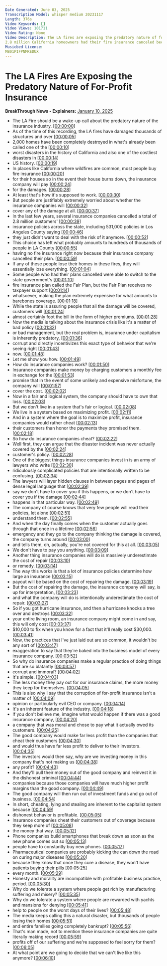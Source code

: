 ```yaml
---
Date Generated: June 03, 2025
Transcription Model: whisper medium 20231117
Length: 376s
Video Keywords: []
Video Views: 101711
Video Rating: None
Video Description: The LA fires are exposing the predatory nature of for-profit insurance. 
2.8 million California homeowners had their fire insurance canceled because the companies knew what was likely to come.
Musicbed License: 
MB01PIFPNMKEDUX
---
```


# The LA Fires Are Exposing the Predatory Nature of For-Profit Insurance
**BreakThrough News - Explainers:** [January 10, 2025](https://www.youtube.com/watch?v=_5_6tNtG4S4)
*  The LA Fire should be a wake-up call about the predatory nature of the insurance industry. [[00:00:00](https://www.youtube.com/watch?v=_5_6tNtG4S4&t=0.0s)]
*  As of the time of this recording, the LA fires have damaged thousands of structures and over [[00:00:05](https://www.youtube.com/watch?v=_5_6tNtG4S4&t=5.5600000000000005s)]
*  2,000 homes have been completely destroyed in what's already been called one of the [[00:00:10](https://www.youtube.com/watch?v=_5_6tNtG4S4&t=10.28s)]
*  worst disasters in the history of California and also one of the costliest disasters in [[00:00:14](https://www.youtube.com/watch?v=_5_6tNtG4S4&t=14.56s)]
*  US history. [[00:00:19](https://www.youtube.com/watch?v=_5_6tNtG4S4&t=19.240000000000002s)]
*  In places like California where wildfires are common, most people buy fire insurance [[00:00:20](https://www.youtube.com/watch?v=_5_6tNtG4S4&t=20.32s)]
*  for their houses so in the event their house burns down, the insurance company will pay [[00:00:24](https://www.youtube.com/watch?v=_5_6tNtG4S4&t=24.72s)]
*  for the damages. [[00:00:28](https://www.youtube.com/watch?v=_5_6tNtG4S4&t=28.98s)]
*  At least that's how it's supposed to work. [[00:00:30](https://www.youtube.com/watch?v=_5_6tNtG4S4&t=30.34s)]
*  But people are justifiably extremely worried about whether the insurance companies will [[00:00:32](https://www.youtube.com/watch?v=_5_6tNtG4S4&t=32.74s)]
*  cover any of the damage at all. [[00:00:37](https://www.youtube.com/watch?v=_5_6tNtG4S4&t=37.3s)]
*  In the last few years, several insurance companies cancelled a total of 2.8 million customers' [[00:00:39](https://www.youtube.com/watch?v=_5_6tNtG4S4&t=39.46s)]
*  insurance policies across the state, including 531,000 policies in Los Angeles County saying [[00:00:46](https://www.youtube.com/watch?v=_5_6tNtG4S4&t=46.14s)]
*  they just didn't want to deal with the risk of it anymore. [[00:00:52](https://www.youtube.com/watch?v=_5_6tNtG4S4&t=52.019999999999996s)]
*  This choice has left what probably amounts to hundreds of thousands of people in LA County [[00:00:55](https://www.youtube.com/watch?v=_5_6tNtG4S4&t=55.18s)]
*  having no fire insurance right now because their insurance company cancelled their plan. [[00:00:59](https://www.youtube.com/watch?v=_5_6tNtG4S4&t=59.82s)]
*  If any of these people lose their homes in these fires, they will essentially lose everything. [[00:01:04](https://www.youtube.com/watch?v=_5_6tNtG4S4&t=64.78s)]
*  Some people who had their plans cancelled were able to switch to the state government's [[00:01:10](https://www.youtube.com/watch?v=_5_6tNtG4S4&t=70.82s)]
*  fire insurance plan called the Fair Plan, but the Fair Plan receives no taxpayer support [[00:01:14](https://www.youtube.com/watch?v=_5_6tNtG4S4&t=74.22s)]
*  whatsoever, making the plan extremely expensive for what amounts to barebones coverage. [[00:01:18](https://www.youtube.com/watch?v=_5_6tNtG4S4&t=78.98s)]
*  While the state is assuring people that all the damage will be covered, customers will [[00:01:24](https://www.youtube.com/watch?v=_5_6tNtG4S4&t=84.66s)]
*  almost certainly foot the bill in the form of higher premiums. [[00:01:28](https://www.youtube.com/watch?v=_5_6tNtG4S4&t=88.46s)]
*  Now the media is talking about the insurance crisis like it's a matter of bad policy [[00:01:32](https://www.youtube.com/watch?v=_5_6tNtG4S4&t=92.38s)]
*  or bad management, but the real problem is, insurance under capitalism is inherently predatory, [[00:01:36](https://www.youtube.com/watch?v=_5_6tNtG4S4&t=96.16s)]
*  corrupt and directly incentivizes this exact type of behavior that we're seeing right [[00:01:43](https://www.youtube.com/watch?v=_5_6tNtG4S4&t=103.17999999999999s)]
*  now. [[00:01:48](https://www.youtube.com/watch?v=_5_6tNtG4S4&t=108.34s)]
*  Let me show you how. [[00:01:49](https://www.youtube.com/watch?v=_5_6tNtG4S4&t=109.5s)]
*  How do insurance companies work? [[00:01:50](https://www.youtube.com/watch?v=_5_6tNtG4S4&t=110.92s)]
*  Insurance companies make money by charging customers a monthly fee in exchange for the [[00:01:53](https://www.youtube.com/watch?v=_5_6tNtG4S4&t=113.24s)]
*  promise that in the event of some unlikely and expensive misfortune, the company will [[00:01:57](https://www.youtube.com/watch?v=_5_6tNtG4S4&t=117.94s)]
*  cover the cost. [[00:02:02](https://www.youtube.com/watch?v=_5_6tNtG4S4&t=122.61999999999999s)]
*  Now in a fair and logical system, the company should have to own that loss. [[00:02:03](https://www.youtube.com/watch?v=_5_6tNtG4S4&t=123.8s)]
*  But we don't live in a system that's fair or logical. [[00:02:08](https://www.youtube.com/watch?v=_5_6tNtG4S4&t=128.76s)]
*  We live in a system based on maximizing profit. [[00:02:11](https://www.youtube.com/watch?v=_5_6tNtG4S4&t=131.68s)]
*  And in a system where the goal is to maximize profit, insurance companies would rather cheat [[00:02:13](https://www.youtube.com/watch?v=_5_6tNtG4S4&t=133.95999999999998s)]
*  their customers than honor the payments they promised them. [[00:02:18](https://www.youtube.com/watch?v=_5_6tNtG4S4&t=138.6s)]
*  So how do insurance companies cheat? [[00:02:22](https://www.youtube.com/watch?v=_5_6tNtG4S4&t=142.2s)]
*  Well first, they can argue that the disaster incident was never actually covered by the [[00:02:24](https://www.youtube.com/watch?v=_5_6tNtG4S4&t=144.54s)]
*  customer's policy. [[00:02:28](https://www.youtube.com/watch?v=_5_6tNtG4S4&t=148.56s)]
*  One of the biggest things insurance companies invest in is an army of lawyers who write [[00:02:30](https://www.youtube.com/watch?v=_5_6tNtG4S4&t=150.61999999999998s)]
*  ridiculously complicated policies that are intentionally written to be confusing. [[00:02:34](https://www.youtube.com/watch?v=_5_6tNtG4S4&t=154.88s)]
*  The lawyers will layer hidden clauses in between pages and pages of dense legal language that [[00:02:39](https://www.youtube.com/watch?v=_5_6tNtG4S4&t=159.83999999999997s)]
*  say we don't have to cover you if this happens, or we don't have to cover you if the damage [[00:02:44](https://www.youtube.com/watch?v=_5_6tNtG4S4&t=164.45999999999998s)]
*  happens in that particular way. [[00:02:49](https://www.youtube.com/watch?v=_5_6tNtG4S4&t=169.14s)]
*  The company of course knows that very few people will read their policies, let alone [[00:02:51](https://www.youtube.com/watch?v=_5_6tNtG4S4&t=171.46s)]
*  understand them. [[00:02:55](https://www.youtube.com/watch?v=_5_6tNtG4S4&t=175.54000000000002s)]
*  And when the day finally comes when the customer actually goes through that once in a lifetime [[00:02:56](https://www.youtube.com/watch?v=_5_6tNtG4S4&t=176.9s)]
*  emergency and they go to the company thinking the damage is covered, the company turns around [[00:03:00](https://www.youtube.com/watch?v=_5_6tNtG4S4&t=180.42000000000002s)]
*  and tells them, oh, actually, you're not covered for this at all. [[00:03:05](https://www.youtube.com/watch?v=_5_6tNtG4S4&t=185.10000000000002s)]
*  We don't have to pay you anything. [[00:03:09](https://www.youtube.com/watch?v=_5_6tNtG4S4&t=189.14000000000001s)]
*  Another thing insurance companies will do is massively underestimate the cost of repair [[00:03:10](https://www.youtube.com/watch?v=_5_6tNtG4S4&t=190.98000000000002s)]
*  or remedy. [[00:03:14](https://www.youtube.com/watch?v=_5_6tNtG4S4&t=194.62s)]
*  The way this works is that a lot of insurance policies determine how large an insurance [[00:03:15](https://www.youtube.com/watch?v=_5_6tNtG4S4&t=195.82s)]
*  payout will be based on the cost of repairing the damage. [[00:03:19](https://www.youtube.com/watch?v=_5_6tNtG4S4&t=199.92s)]
*  But the cost of repairing the damage, the insurance company will say, is up for interpretation, [[00:03:23](https://www.youtube.com/watch?v=_5_6tNtG4S4&t=203.51999999999998s)]
*  and what the company will do is intentionally underestimate the cost of repair. [[00:03:27](https://www.youtube.com/watch?v=_5_6tNtG4S4&t=207.79999999999998s)]
*  So if you got hurricane insurance, and then a hurricane knocks a tree over and destroys [[00:03:32](https://www.youtube.com/watch?v=_5_6tNtG4S4&t=212.83999999999997s)]
*  your entire living room, an insurance company might come in and say, this will only cost [[00:03:37](https://www.youtube.com/watch?v=_5_6tNtG4S4&t=217.23999999999998s)]
*  $10,000 to fix when you know for a fact that it'll really cost $30,000. [[00:03:41](https://www.youtube.com/watch?v=_5_6tNtG4S4&t=221.11999999999998s)]
*  Now, the practices that I've just laid out are so common, it wouldn't be any sort of [[00:03:47](https://www.youtube.com/watch?v=_5_6tNtG4S4&t=227.23999999999998s)]
*  exaggeration to say that they're baked into the business model of every insurance company. [[00:03:52](https://www.youtube.com/watch?v=_5_6tNtG4S4&t=232.39999999999998s)]
*  So why do insurance companies make a regular practice of doing things that are so blatantly [[00:03:57](https://www.youtube.com/watch?v=_5_6tNtG4S4&t=237.35999999999999s)]
*  corrupt and immoral? [[00:04:02](https://www.youtube.com/watch?v=_5_6tNtG4S4&t=242.42s)]
*  It's simple. [[00:04:03](https://www.youtube.com/watch?v=_5_6tNtG4S4&t=243.79999999999998s)]
*  The less money they pay out for our insurance claims, the more money they keep for themselves. [[00:04:05](https://www.youtube.com/watch?v=_5_6tNtG4S4&t=245.16s)]
*  This is also why I say that the corruption of for-profit insurance isn't a matter of [[00:04:09](https://www.youtube.com/watch?v=_5_6tNtG4S4&t=249.84s)]
*  opinion or particularly evil CEO or company. [[00:04:14](https://www.youtube.com/watch?v=_5_6tNtG4S4&t=254.08s)]
*  It's an inherent feature of the industry. [[00:04:18](https://www.youtube.com/watch?v=_5_6tNtG4S4&t=258.36s)]
*  If you don't believe me, imagine what would happen if there was a good insurance company, [[00:04:20](https://www.youtube.com/watch?v=_5_6tNtG4S4&t=260.68s)]
*  a company that was moral and chose to pay what it actually owed its customers. [[00:04:25](https://www.youtube.com/watch?v=_5_6tNtG4S4&t=265.68s)]
*  The good company would make far less profit than the companies that cheat their customers [[00:04:30](https://www.youtube.com/watch?v=_5_6tNtG4S4&t=270.72s)]
*  and would thus have far less profit to deliver to their investors. [[00:04:35](https://www.youtube.com/watch?v=_5_6tNtG4S4&t=275.36s)]
*  The investors would then say, why are we investing money in this company that's not making us [[00:04:38](https://www.youtube.com/watch?v=_5_6tNtG4S4&t=278.72s)]
*  any profit? [[00:04:43](https://www.youtube.com/watch?v=_5_6tNtG4S4&t=283.64000000000004s)]
*  And they'll pull their money out of the good company and reinvest it in the dishonest criminal [[00:04:44](https://www.youtube.com/watch?v=_5_6tNtG4S4&t=284.64000000000004s)]
*  companies because those companies will have much higher profit margins than the good company. [[00:04:49](https://www.youtube.com/watch?v=_5_6tNtG4S4&t=289.52000000000004s)]
*  The good company will then run out of investment funds and go out of business. [[00:04:54](https://www.youtube.com/watch?v=_5_6tNtG4S4&t=294.88s)]
*  In short, cheating, lying and stealing are inherent to the capitalist system because [[00:04:59](https://www.youtube.com/watch?v=_5_6tNtG4S4&t=299.08000000000004s)]
*  dishonest behavior is profitable. [[00:05:05](https://www.youtube.com/watch?v=_5_6tNtG4S4&t=305.04s)]
*  Insurance companies cheat their customers out of coverage because they keep more of [[00:05:08](https://www.youtube.com/watch?v=_5_6tNtG4S4&t=308.44s)]
*  the money that way. [[00:05:12](https://www.youtube.com/watch?v=_5_6tNtG4S4&t=312.08000000000004s)]
*  Phone companies build smartphones that break down as soon as the new phone comes out so [[00:05:13](https://www.youtube.com/watch?v=_5_6tNtG4S4&t=313.44s)]
*  people have to constantly buy new phones. [[00:05:17](https://www.youtube.com/watch?v=_5_6tNtG4S4&t=317.68s)]
*  Pharmaceutical companies are probably kicking the can down the road on curing major diseases [[00:05:20](https://www.youtube.com/watch?v=_5_6tNtG4S4&t=320.2s)]
*  because they know that once they cure a disease, they won't have patients buying their pills [[00:05:25](https://www.youtube.com/watch?v=_5_6tNtG4S4&t=325.36s)]
*  every month. [[00:05:29](https://www.youtube.com/watch?v=_5_6tNtG4S4&t=329.48s)]
*  Honesty and morality are incompatible with profitable business practice, period. [[00:05:30](https://www.youtube.com/watch?v=_5_6tNtG4S4&t=330.48s)]
*  Why do we tolerate a system where people get rich by manufacturing suffering and misery? [[00:05:35](https://www.youtube.com/watch?v=_5_6tNtG4S4&t=335.56s)]
*  Why do we tolerate a system where people are rewarded with yachts and mansions for denying [[00:05:41](https://www.youtube.com/watch?v=_5_6tNtG4S4&t=341.8s)]
*  help to people on the worst days of their lives? [[00:05:48](https://www.youtube.com/watch?v=_5_6tNtG4S4&t=348.16s)]
*  The media keeps calling this a natural disaster, but thousands of people losing their homes [[00:05:51](https://www.youtube.com/watch?v=_5_6tNtG4S4&t=351.84000000000003s)]
*  and entire families going completely bankrupt? [[00:05:56](https://www.youtube.com/watch?v=_5_6tNtG4S4&t=356.6s)]
*  That's man made, not to mention these insurance companies are quite literally making record [[00:05:59](https://www.youtube.com/watch?v=_5_6tNtG4S4&t=359.88s)]
*  profits off of our suffering and we're supposed to feel sorry for them? [[00:06:05](https://www.youtube.com/watch?v=_5_6tNtG4S4&t=365.96000000000004s)]
*  At what point are we going to decide that we can't live like this anymore? [[00:06:10](https://www.youtube.com/watch?v=_5_6tNtG4S4&t=370.8s)]
